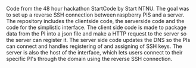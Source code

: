 Code from the 48 hour hackathon StartCode by Start NTNU. The goal was to set up a reverse SSH connection between raspberry PIS and a server. 
The repository includes the clientside code, the serverside code and the code for the simplistic interface.
The client side code is made to package data from the PI into a json file and make a HTTP request to the server so the server can register it.
The server side code updates the DNS so the PIs can connect and handles registering of and assigning of SSH keys. The server is also the host of the interface, which lets
users connect to their specific PI's through the domain using the reverse SSH connection.
